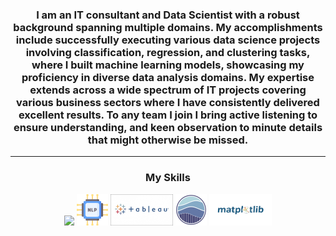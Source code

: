 <h3 align="center">I am an IT consultant and Data Scientist with a robust background spanning multiple domains. My accomplishments include successfully executing various data science projects involving classification, regression, and clustering tasks, where I built machine learning models, showcasing my proficiency in diverse data analysis domains. My expertise extends across a wide spectrum of IT projects covering various business sectors where I have consistently delivered excellent results. To any team I join I bring active listening to ensure understanding, and keen observation to minute details that might otherwise be missed. </h3>

<hr>

<h3 align="center"> My Skills </h3>

<p align="center">
  <a style="text-decoration: none;" href="https://www.linkedin.com/in/aswathy-radha83/">
     <img src="https://skillicons.dev/icons?i=py,mysql,github" />
     <img src="NLP.png" width="50" height="50"/>
     <img src="Tableau.png" width="100" height="50"/>
     <img src="Seaborn.png" width="50" height="50"/>
     <img src="Matplotlib.png" width="100" height="50"/>
  </a>
</p>

<!--
**AswathyRadha100/AswathyRadha100** is a ✨ _special_ ✨ repository because its `README.md` (this file) appears on your GitHub profile.

Here are some ideas to get you started:

- 🔭 I’m currently working on ...
- 🌱 I’m currently learning ...
- 👯 I’m looking to collaborate on ...
- 🤔 I’m looking for help with ...
- 💬 Ask me about ...
- 📫 How to reach me: ...
- 😄 Pronouns: ...
- ⚡ Fun fact: ...
-->
